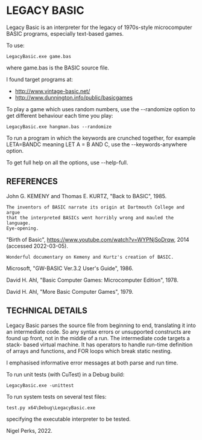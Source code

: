 LEGACY BASIC
============

Legacy Basic is an interpreter for the legacy of 1970s-style microcomputer BASIC
programs, especially text-based games.

To use:

    LegacyBasic.exe game.bas

where game.bas is the BASIC source file.

I found target programs at:

- http://www.vintage-basic.net/
- http://www.dunnington.info/public/basicgames

To play a game which uses random numbers, use the --randomize option to get
different behaviour each time you play:

    LegacyBasic.exe hangman.bas --randomize

To run a program in which the keywords are crunched together, for example
LETA=BANDC meaning LET A = B AND C, use the --keywords-anywhere option.

To get full help on all the options, use --help-full.

REFERENCES
----------
John G. KEMENY and Thomas E. KURTZ, "Back to BASIC", 1985.

    The inventors of BASIC narrate its origin at Dartmouth College and argue
    that the interpreted BASICs went horribly wrong and mauled the language.
    Eye-opening.

"Birth of Basic", https://www.youtube.com/watch?v=WYPNjSoDrqw, 2014
(accessed 2022-03-05).

    Wonderful documentary on Kemeny and Kurtz's creation of BASIC.

Microsoft, "GW-BASIC Ver.3.2 User's Guide", 1986.

David H. Ahl, "Basic Computer Games: Microcomputer Edition", 1978.

David H. Ahl, "More Basic Computer Games", 1979.

TECHNICAL DETAILS
-----------------
Legacy Basic parses the source file from beginning to end, translating it into
an intermediate code. So any syntax errors or unsupported constructs are found
up front, not in the middle of a run. The intermediate code targets a stack-
based virtual machine. It has operators to handle run-time definition of arrays
and functions, and FOR loops which break static nesting.

I emphasised informative error messages at both parse and run time.

To run unit tests (with CuTest) in a Debug build:

    LegacyBasic.exe -unittest

To run system tests on several test files:

    test.py x64\Debug\LegacyBasic.exe

specifying the executable interpreter to be tested.

Nigel Perks, 2022.
